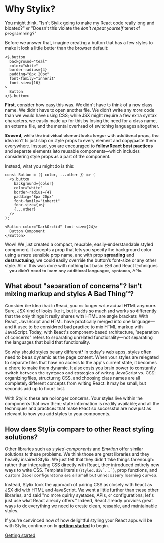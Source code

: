 # Why Stylix?

You might think, "Isn't Stylix going to make my React code really long and bloated?" or "Doesn't this violate the *don't repeat yourself* tenet of programming?"

Before we answer that, imagine creating a button that has a few styles to make it look a little better than the browser default:

```tsx-render
<$.button 
  background="teal" 
  color="white"
  border-radius={4}
  padding="8px 20px"
  font-family="inherit"
  font-size={16}
>
  Button
</$.button>
```

**First**, consider how easy this was. We didn't have to think of a new class name. We didn't have to open another file. We didn't write any *more* code than we would have using CSS; while JSX might require a few extra syntax characters, we easily made up for this by losing the need for a class name, an external file, and the mental overhead of switching languages altogether.

**Second**, while the individual element looks longer with additional props, the idea isn't to just slap on style props to every element and copy/paste them everywhere. Instead, you are encouraged to **follow React best practices** and separate elements into reusable components—which includes considering style props as a part of the component. 

Instead, what you might do is this:

```tsx-render
const Button = ({ color, ...other }) => (
  <$.button 
    background={color} 
    color="white"
    border-radius={4}
    padding="8px 20px"
    font-family="inherit"
    font-size={16}
    {...other} 
  />
);

<Button color="DarkOrchid" font-size={24}>
  Button Component
</Button>
```

Wow! We just created a compact, reusable, easily-understandable styled component. It accepts a prop that lets you specify the background color using a more sensible prop name, and with prop **spreading** and **destructuring**, we could easily override the button's font-size or any other style. All of this was done with nothing but basic ES6 and React techniques—you didn't need to learn any additional languages, syntaxes, APIs.

## What about "separation of concerns"? Isn't mixing markup and styles A Bad Thing™?

Consider the idea that in React, you no longer write actual HTML anymore. Sure, JSX kind of looks like it, but it adds so much and works so differently that the only things it really shares with HTML are angle brackets. With React, JavaScript and HTML have practically merged into one language—and it used to be considered bad practice to mix HTML markup with JavaScript. Today, with React's component-based architecture, "separation of concerns" refers to separating unrelated functionality—not separating the languages that build that functionality. 

So why should styles be any different? In today's web apps, styles often need to be as dynamic as the page content. When your styles are relegated to separate files that have no access to the app's current state, it becomes a chore to make them dynamic. It also costs you brain power to constantly switch between the syntaxes and strategies of writing JavaScript vs. CSS: organizing files, structuring CSS, and choosing class names are all completely different concepts from writing React. It may be small, but seconds add up to hours lost.

With Stylix, these are no longer concerns. Your styles live within the components that own them; state information is readily available; and all the techniques and practices that make React so successful are now just as relevant to how you add styles to your components.

## How does Stylix compare to other React styling solutions?

Other libraries such as *styled-components* and *Emotion* offer similar solutions to these problems. We think those are great libraries and they heavily inspired Stylix. We just felt that they didn't take things far enough: rather than integrating CSS directly with React, they introduced entirely new ways to write CSS. Template literals (`` styled.div`...` ``), prop functions, and custom Babel configurations are all small but unnecessary learning curves.

Instead, Stylix took the approach of pairing CSS as closely with React as JSX did with HTML and JavaScript. We went a little further than these other libraries, and said "no more quirky syntaxes, APIs, or configurations; let's just use what React already offers." Indeed, React already provides great ways to do everything we need to create clean, reusable, and maintainable styles.

If you're convinced now of how delightful styling your React apps will be with Stylix, continue on to **[getting started](/getting-started)** to begin.

<a href="/getting-started" class="next-link">Getting started</a>
